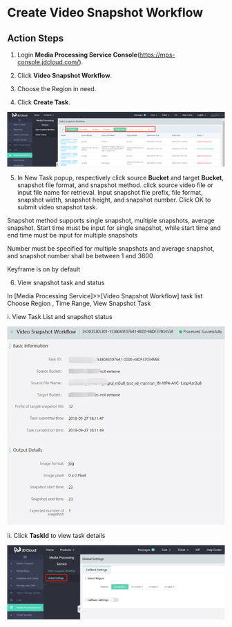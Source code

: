 # Create Video Snapshot Workflow

## Action Steps

1. Login **Media Processing Service Console**(https://mps-console.jdcloud.com/).

2. Click **Video Snapshot Workflow**.

3. Choose the Region in need.

4. Click **Create Task**.

![](../../../../image/Media-Processing-Service/MPS-007.png)

5. In New Task popup, respectively click source **Bucket** and target **Bucket**, snapshot file format, and snapshot method. click source video file or input file name for retrieval. Input snapshot file prefix, file format, snapshot width, snapshot height, and snapshot number. Click OK to submit video snapshot task.

Snapshot method supports single snapshot, multiple snapshots, average snapshot. Start time must be input for single snapshot, while start time and end time must be input for multiple snapshots

Number must be specified for multiple snapshots and average snapshot, and snapshot number shall be between 1 and 3600

Keyframe is on by default

6. View snapshot task and status

In [Media Processing Service]>>[Video Snapshot Workflow] task list Choose Region , Time Range, View Snapshot Task

  i. View Task List and snapshot status

  ![](../../../../image/Media-Processing-Service/MPS-008.png)

  ii. Click **TaskId** to view task details

  ![](../../../../image/Media-Processing-Service/MPS-009.png)
